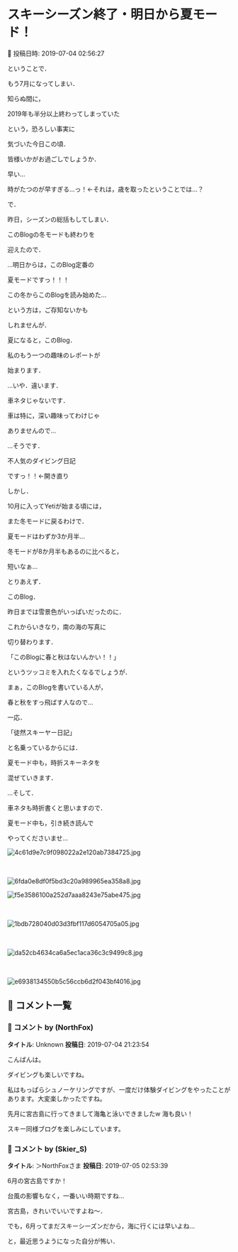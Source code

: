 # スキーシーズン終了・明日から夏モード！

📅 投稿日時: 2019-07-04 02:56:27

ということで．


もう7月になってしまい．


知らぬ間に，


2019年も半分以上終わってしまっていた


という，恐ろしい事実に


気づいた今日この頃．


皆様いかがお過ごしでしょうか．





早い…


時がたつのが早すぎる…っ！←それは，歳を取ったということでは…？





で．


昨日，シーズンの総括もしてしまい．


このBlogの冬モードも終わりを


迎えたので．


…明日からは，このBlog定番の


夏モードですっ！！！





この冬からこのBlogを読み始めた…


という方は，ご存知ないかも


しれませんが．


夏になると，このBlog．


私のもう一つの趣味のレポートが


始まります．





…いや．違います．


車ネタじゃないです．


車は特に，深い趣味ってわけじゃ


ありませんので…





…そうです．


不人気のダイビング日記


ですっ！！←開き直り





しかし．


10月に入ってYetiが始まる頃には，


また冬モードに戻るわけで．


夏モードはわずか3か月半…


冬モードが8か月半もあるのに比べると，


短いなぁ…





とりあえず．


このBlog．


昨日までは雪景色がいっぱいだったのに．


これからいきなり，南の海の写真に


切り替わります．


「このBlogに春と秋はないんかい！！」


というツッコミを入れたくなるでしょうが．


まぁ，このBlogを書いている人が，


春と秋をすっ飛ばす人なので…





一応．


「徒然スキーヤー日記」


と名乗っているからには．


夏モード中も，時折スキーネタを


混ぜていきます．





…そして．


車ネタも時折書くと思いますので．


夏モード中も，引き続き読んで


やってくださいませ…







![4c61d9e7c9f098022a2e120ab7384725.jpg](images/4c61d9e7c9f098022a2e120ab7384725.jpg)

　

![6fda0e8df0f5bd3c20a989965ea358a8.jpg](images/6fda0e8df0f5bd3c20a989965ea358a8.jpg)









![f5e3586100a252d7aaa8243e75abe475.jpg](images/f5e3586100a252d7aaa8243e75abe475.jpg)

　

![1bdb728040d03d3fbf117d6054705a05.jpg](images/1bdb728040d03d3fbf117d6054705a05.jpg)

　







![da52cb4634ca6a5ec1aca36c3c9499c8.jpg](images/da52cb4634ca6a5ec1aca36c3c9499c8.jpg)

　

![e6938134550b5c56ccb6d2f043bf4016.jpg](images/e6938134550b5c56ccb6d2f043bf4016.jpg)

## 💬 コメント一覧

### 💬 コメント by (NorthFox)
**タイトル**: Unknown
**投稿日**: 2019-07-04 21:23:54

こんばんは。

ダイビングも楽しいですね。

私はもっぱらシュノーケリングですが、一度だけ体験ダイビングをやったことがあります。大変楽しかったですね。

先月に宮古島に行ってきまして海亀と泳いできましたw 海も良い！

スキー同様ブログを楽しみにしています。

### 💬 コメント by (Skier_S)
**タイトル**: ＞NorthFoxさま
**投稿日**: 2019-07-05 02:53:39

6月の宮古島ですか！

台風の影響もなく，一番いい時期ですね…

宮古島，きれいでいいですよね～．



でも，6月ってまだスキーシーズンだから，海に行くには早いよね…

と，最近思うようになった自分が怖い．

